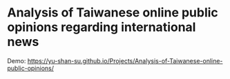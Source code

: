 # Analysis of Taiwanese online public opinions regarding international news
Demo: https://yu-shan-su.github.io/Projects/Analysis-of-Taiwanese-online-public-opinions/
